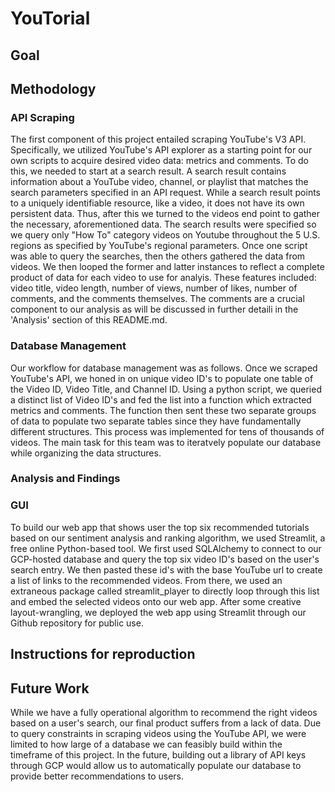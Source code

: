 # YouTorial

## Goal

## Methodology

### API Scraping

The first component of this project entailed scraping YouTube's V3 API. Specifically, we utilized YouTube's API explorer as a starting point for our own scripts to acquire desired video data: metrics and comments. To do this, we needed to start at a search result. A search result contains information about a YouTube video, channel, or playlist that matches the search parameters specified in an API request. While a search result points to a uniquely identifiable resource, like a video, it does not have its own persistent data. Thus, after this we turned to the videos end point to gather the necessary, aforementioned data. The search results were specified so we query only "How To" category videos on Youtube throughout the 5 U.S. regions as specified by YouTube's regional parameters. Once one script was able to query the searches, then the others gathered the data from videos. We then looped the former and latter instances to reflect a complete product of data for each video to use for analyis. These features included: video title, video length, number of views, number of likes, number of comments, and the comments themselves. The comments are a crucial component to our analysis as will be discussed in further detaili in the 'Analysis' section of this README.md.

### Database Management

Our workflow for database management was as follows. Once we scraped YouTube's API, we honed in on unique video ID's to populate one table of the Video ID, Video Title, and Channel ID. Using a python script, we queried a distinct list of Video ID's and fed the list into a function which extracted metrics and comments. The function then sent these two separate groups of data to populate two separate tables since they have fundamentally different structures. This process was implemented for tens of thousands of videos. The main task for this team was to iteratvely populate our database while organizing the data structures.

### Analysis and Findings

### GUI 
To build our web app that shows user the top six recommended tutorials based on our sentiment analysis and ranking algorithm, we used Streamlit, a free online Python-based tool. We first used SQLAlchemy to connect to our GCP-hosted database and query the top six video ID's based on the user's search entry. We then pasted these id's with the base YouTube url to create a list of links to the recommended videos. From there, we used an extraneous package called streamlit_player to directly loop through this list and embed the selected videos onto our web app. After some creative layout-wrangling, we deployed the web app using Streamlit through our Github repository for public use.  

## Instructions for reproduction


## Future Work 
While we have a fully operational algorithm to recommend the right videos based on a user's search, our final product suffers from a lack of data. Due to query constraints in scraping videos using the YouTube API, we were limited to how large of a database we can feasibly build within the timeframe of this project. In the future, building out a library of API keys through GCP would allow us to automatically populate our database to provide better recommendations to users. 
